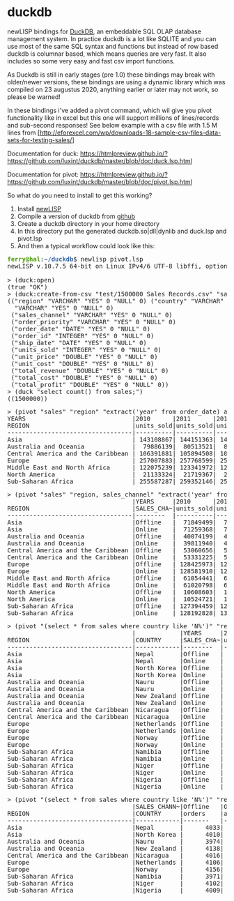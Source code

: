 # duckdb
newLISP bindings for [DuckDB](https://duckdb.org/), an embeddable SQL OLAP database management system.
In practice duckdb is a lot like SQLITE and you can use most of the same SQL syntax and functions but instead 
of row based duckdb is columnar based, which means queries are very fast. It also includes so some very easy and fast csv
import functions.

As Duckdb is still in early stages (pre 1.0) these bindings may break with older/newer versions, these bindings are using a dynamic library which was compiled on 23 augustus 2020, anything earlier or later may not work, so please be warned!

In these bindings i've added a pivot command, which wil give you pivot functionality like in excel but this one will support millions of lines/records and sub-second responses! See below example with a csv file with 1.5 M lines from [http://eforexcel.com/wp/downloads-18-sample-csv-files-data-sets-for-testing-sales/]


Documentation for duck: https://htmlpreview.github.io/?https://github.com/luxint/duckdb/master/blob/doc/duck.lsp.html

Documentation for pivot: https://htmlpreview.github.io/?https://github.com/luxint/duckdb/master/blob/doc/pivot.lsp.html

So what do you need to install to get this working?
  1. Install [newLISP](http://www.newlisp.org/)
  2. Compile a version of duckdb from [github](https://github.com/cwida/duckdb)
  3. Create a duckdb directory in your home directory
  4. In this directory put the generated duckdb.so|dll|dynlib and duck.lsp and pivot.lsp 
  5. And then a typical workflow could look like this:

<pre><font color="#4E9A06"><b>ferry@hal</b></font>:<font color="#3465A4"><b>~/duckdb</b></font>$ newlisp pivot.lsp
newLISP v.10.7.5 64-bit on Linux IPv4/6 UTF-8 libffi, options: newlisp -h

&gt; (duck:open)
(true &quot;OK&quot;)
&gt; (duck:create-from-csv &quot;test/1500000 Sales Records.csv&quot; &quot;sales&quot; &quot;%m/%d/%Y&quot;)
((&quot;region&quot; &quot;VARCHAR&quot; &quot;YES&quot; 0 &quot;NULL&quot; 0) (&quot;country&quot; &quot;VARCHAR&quot; &quot;YES&quot; 0 &quot;NULL&quot; 0) (&quot;item_type&quot; 
  &quot;VARCHAR&quot; &quot;YES&quot; 0 &quot;NULL&quot; 0) 
 (&quot;sales_channel&quot; &quot;VARCHAR&quot; &quot;YES&quot; 0 &quot;NULL&quot; 0) 
 (&quot;order_priority&quot; &quot;VARCHAR&quot; &quot;YES&quot; 0 &quot;NULL&quot; 0) 
 (&quot;order_date&quot; &quot;DATE&quot; &quot;YES&quot; 0 &quot;NULL&quot; 0) 
 (&quot;order_id&quot; &quot;INTEGER&quot; &quot;YES&quot; 0 &quot;NULL&quot; 0) 
 (&quot;ship_date&quot; &quot;DATE&quot; &quot;YES&quot; 0 &quot;NULL&quot; 0) 
 (&quot;units_sold&quot; &quot;INTEGER&quot; &quot;YES&quot; 0 &quot;NULL&quot; 0) 
 (&quot;unit_price&quot; &quot;DOUBLE&quot; &quot;YES&quot; 0 &quot;NULL&quot; 0) 
 (&quot;unit_cost&quot; &quot;DOUBLE&quot; &quot;YES&quot; 0 &quot;NULL&quot; 0) 
 (&quot;total_revenue&quot; &quot;DOUBLE&quot; &quot;YES&quot; 0 &quot;NULL&quot; 0) 
 (&quot;total_cost&quot; &quot;DOUBLE&quot; &quot;YES&quot; 0 &quot;NULL&quot; 0) 
 (&quot;total_profit&quot; &quot;DOUBLE&quot; &quot;YES&quot; 0 &quot;NULL&quot; 0))
&gt; (duck &quot;select count() from sales;&quot;)
((1500000))
</pre>
<pre>&gt; (pivot &quot;sales&quot; &quot;region&quot; &quot;extract(&apos;year&apos; from order_date) as years&quot; &quot;units_sold&quot;)
YEARS                             |2010      |2011      |2012      |2013      |2014      |2015      |2016      |2017      |
REGION                            |units_sold|units_sold|units_sold|units_sold|units_sold|units_sold|units_sold|units_sold|
----------------------------------|----------|----------|----------|----------|----------|----------|----------|----------|
Asia                              | 143108867| 144151363| 144056421| 144659827| 144526441| 143276852| 146157279|  82659712|
Australia and Oceania             |  79886139|  80513521|  80437191|  80222621|  80035617|  79764882|  80155091|  46454749|
Central America and the Caribbean | 106391881| 105894508| 106125653| 106848982| 107398757| 107169289| 108682856|  61384143|
Europe                            | 257007883| 257768599| 256568200| 256433824| 256406459| 255806024| 257859106| 148537245|
Middle East and North Africa      | 122075239| 123341972| 123378290| 122680952| 124153381| 122746716| 123226768|  70114453|
North America                     |  21133324|  21719367|  21599898|  21194547|  21768204|  21078386|  21241773|  12632536|
Sub-Saharan Africa                | 255587287| 259352146| 258053384| 257379228| 255098022| 257288632| 258149122| 147613392|
</pre>

<pre>&gt; (pivot &quot;sales&quot; &quot;region, sales_channel&quot; &quot;extract(&apos;year&apos; from order_date) as years&quot; &quot;units_sold&quot;)
                                  |YEARS     |2010      |2011      |2012      |2013      |2014      |2015      |2016      |2017      |
REGION                            |SALES_CHA~|units_sold|units_sold|units_sold|units_sold|units_sold|units_sold|units_sold|units_sold|
----------------------------------|--------  |----------|----------|----------|----------|----------|----------|----------|----------|
Asia                              |Offline   |  71849499|  72271072|  71982412|  72224430|  72353319|  71311186|  72848762|  41148383|
Asia                              |Online    |  71259368|  71880291|  72074009|  72435397|  72173122|  71965666|  73308517|  41511329|
Australia and Oceania             |Offline   |  40074199|  40444915|  39871606|  40094937|  40136724|  39832833|  40031137|  23131826|
Australia and Oceania             |Online    |  39811940|  40068606|  40565585|  40127684|  39898893|  39932049|  40123954|  23322923|
Central America and the Caribbean |Offline   |  53060656|  52986214|  53647237|  53568939|  53914516|  53756254|  54563176|  30885820|
Central America and the Caribbean |Online    |  53331225|  52908294|  52478416|  53280043|  53484241|  53413035|  54119680|  30498323|
Europe                            |Offline   | 128425973| 128546389| 127830278| 127462710| 128176022| 127713682| 129213893|  73974230|
Europe                            |Online    | 128581910| 129222210| 128737922| 128971114| 128230437| 128092342| 128645213|  74563015|
Middle East and North Africa      |Offline   |  61054441|  61962155|  61971027|  61373209|  62187601|  61780464|  62060783|  35025158|
Middle East and North Africa      |Online    |  61020798|  61379817|  61407263|  61307743|  61965780|  60966252|  61165985|  35089295|
North America                     |Offline   |  10608603|  10940663|  11138559|  10486526|  10919345|  10632216|  10546544|   6290339|
North America                     |Online    |  10524721|  10778704|  10461339|  10708021|  10848859|  10446170|  10695229|   6342197|
Sub-Saharan Africa                |Offline   | 127394459| 129287908| 129838757| 128773796| 127457601| 128866360| 129136252|  73606900|
Sub-Saharan Africa                |Online    | 128192828| 130064238| 128214627| 128605432| 127640421| 128422272| 129012870|  74006492|
</pre>

<pre>&gt; (pivot &quot;(select * from sales where country like &apos;N%&apos;)&quot; &quot;region, country, sales_channel&quot; &quot;extract(&apos;year&apos; from order_date) as years&quot; &quot;units_sold&quot;)
                                  |            |YEARS     |2010      |2011      |2012      |2013      |2014      |2015      |2016      |2017      |
REGION                            |COUNTRY     |SALES_CHA~|units_sold|units_sold|units_sold|units_sold|units_sold|units_sold|units_sold|units_sold|
----------------------------------|------------|--------  |----------|----------|----------|----------|----------|----------|----------|----------|
Asia                              |Nepal       |Offline   |   2636874|   2545253|   2566029|   2686264|   2636642|   2443001|   2689804|   1624166|
Asia                              |Nepal       |Online    |   2616712|   2543229|   2780224|   2819988|   2748969|   2615675|   2796795|   1560465|
Asia                              |North Korea |Offline   |   2559530|   2712558|   2666307|   2560877|   2839031|   2647753|   2598481|   1481824|
Asia                              |North Korea |Online    |   2713440|   2564453|   2702850|   2648516|   2743694|   2689818|   2570638|   1549521|
Australia and Oceania             |Nauru       |Offline   |   2493514|   2693936|   2704472|   2695096|   2579598|   2715988|   2643822|   1416968|
Australia and Oceania             |Nauru       |Online    |   2763751|   2351701|   2624333|   2826663|   2503948|   2585632|   2673008|   1540149|
Australia and Oceania             |New Zealand |Offline   |   2754750|   2671200|   2946205|   2570856|   2924049|   2648371|   2664845|   1617100|
Australia and Oceania             |New Zealand |Online    |   2560266|   2768616|   2813812|   2836630|   2596871|   2821694|   2672283|   1708252|
Central America and the Caribbean |Nicaragua   |Offline   |   2518914|   2624712|   2531085|   2723418|   2750794|   2577176|   2569984|   1564827|
Central America and the Caribbean |Nicaragua   |Online    |   2726017|   2650735|   2843632|   2626527|   2714827|   2830600|   2699966|   1407199|
Europe                            |Netherlands |Offline   |   2749106|   2797045|   2539947|   2605732|   2639907|   2601971|   2765823|   1574502|
Europe                            |Netherlands |Online    |   2856465|   2698682|   2773469|   2338133|   2929124|   2558309|   2516159|   1569682|
Europe                            |Norway      |Offline   |   2719708|   2802129|   2774850|   2657337|   2694623|   2734524|   2875907|   1529589|
Europe                            |Norway      |Online    |   2535312|   2559034|   2696699|   2777857|   2568460|   2601033|   2767511|   1529513|
Sub-Saharan Africa                |Namibia     |Offline   |   2577423|   2634613|   2678963|   2678889|   2555988|   2579300|   2627597|   1556092|
Sub-Saharan Africa                |Namibia     |Online    |   2722169|   2771930|   2664748|   2825909|   2689713|   2849257|   2823632|   1578482|
Sub-Saharan Africa                |Niger       |Offline   |   2541614|   2516827|   2708595|   2661975|   2794909|   2754812|   2901542|   1569193|
Sub-Saharan Africa                |Niger       |Online    |   2704701|   2661776|   2578637|   2778107|   2478880|   2625911|   2706882|   1434739|
Sub-Saharan Africa                |Nigeria     |Offline   |   2467203|   2703702|   2656639|   2863712|   2590780|   2788497|   2634856|   1501607|
Sub-Saharan Africa                |Nigeria     |Online    |   2677640|   2678009|   2760264|   2599663|   2520871|   2501459|   2663447|   1694314|
</pre>

<pre>&gt; (pivot &quot;(select * from sales where country like &apos;N%&apos;)&quot; &quot;region, country&quot; &quot;sales_channel&quot; &quot;order_date as orders, total_revenue as avg_revenue&quot; &quot;count, avg&quot;)
                                  |SALES_CHANN~|Offline   |Offline    |Online    |Online     |
REGION                            |COUNTRY     |orders    |avg_revenue|orders    |avg_revenue|
----------------------------------|------------|-------   |-----------|------    |-----------|
Asia                              |Nepal       |      4033|    1312809|      4109|    1318191|
Asia                              |North Korea |      4010|    1331013|      4049|    1325554|
Australia and Oceania             |Nauru       |      3974|    1320193|      4003|    1324690|
Australia and Oceania             |New Zealand |      4138|    1335157|      4138|    1317391|
Central America and the Caribbean |Nicaragua   |      4016|    1317127|      4035|    1350123|
Europe                            |Netherlands |      4106|    1317491|      4052|    1307760|
Europe                            |Norway      |      4156|    1351320|      4039|    1318156|
Sub-Saharan Africa                |Namibia     |      3971|    1352107|      4172|    1320427|
Sub-Saharan Africa                |Niger       |      4102|    1329495|      4001|    1338779|
Sub-Saharan Africa                |Nigeria     |      4009|    1339594|      4024|    1351274|
</pre>

